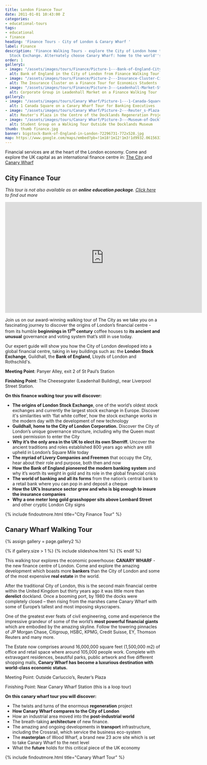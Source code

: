 ```yaml
---
title: London Finance Tour
date: 2011-01-01 10:43:00 Z
categories:
- educational-tours
tags:
- educational
- finance
heading: 'Finance Tours - City of London & Canary Wharf '
label: Finance
description: 'Finance Walking Tours - explore the City of London home to the London
  Stock Exchange. Alternately choose Canary Wharf: home to the world''s largest banks.'
order: 1
gallery1:
- image: "/assets/images/tours/Finance/Picture-1---Bank-of-England-City-of-London-Finance-Walking-Tour-Student-Corporate-Group.jpg"
  alt: Bank of England in the City of London from Finance Walking Tour
- image: "/assets/images/tours/Finance/Picture-2---Insurance-Cluster-City-of-London-Finance-Walking-Tour-Student-Corporate-Group.jpg"
  alt: The Insurance Cluster on a Finance Tour for Economics Students
- image: "/assets/images/tours/Finance/Picture-3---Leadenhall-Market-Student-Corporate-Finance-City-of-London-Walking-Tour.jpg"
  alt: Corporate Group in Leadenhall Market on a Finance Walking Tour
gallery2:
- image: "/assets/images/tours/Canary Wharf/Picture-1---1-Canada-Square-Canary-Wharf-Finance-Regeneration-Student-Corporate-Walking-Tour.jpg"
  alt: 1 Canada Square on a Canary Wharf Tour for Banking Executives
- image: "/assets/images/tours/Canary Wharf/Picture-2---Reuter_s-Plaza-Canary-Wharf-Finance-Regeneration-Student-Corporate-Walking-Tour.jpg"
  alt: Reuter's Plaza in the Centre of the Docklands Regeneration Project
- image: "/assets/images/tours/Canary Wharf/Picture-3---Museum-of-Docklands-Canary-Wharf-Finance-Regeneration-Student-Corporate-Walking-Tour.jpg"
  alt: Student Group on a Walking Tour Outside the Docklands Museum
thumb: thumb finance.jpg
banner: bigstock-Bank-of-England-in-London-72296731-772x528.jpg
map: https://www.google.com/maps/embed?pb=!1m18!1m12!1m3!1d9932.061563355885!2d-0.09644565872492293!3d51.51293363219121!2m3!1f0!2f0!3f0!3m2!1i1024!2i768!4f13.1!3m3!1m2!1s0x487604ab2d4f4403%3A0xd86f22da5202b7ac!2sSt.+Paul's!5e0!3m2!1sen!2s!4v1431589314594
---
```


Financial services are at the heart of the London economy. Come and explore the UK capital as an international finance centre in: [The City](#city-finance-tour) and [Canary Wharf](#canary-wharf-walking-tour)

## City Finance Tour
*This tour is not also available as an **online education package**. [Click here](https://www.insiderlondon.com/online-education/virtual-tours/#virtual-city-of-london-finance-tour) to find out more*

<iframe src="https://player.vimeo.com/video/465028994" width="640" height="360" frameborder="0" allow="autoplay; fullscreen" allowfullscreen></iframe>

Join us on our award-winning walking tour of The City as we take you on a fascinating journey to discover the origins of London’s financial centre - from its humble **beginnings in 17<sup>th</sup> century** coffee houses to **its ancient and unusual** governance and voting system that’s still in use today.

Our expert guide will show you how the City of London developed into a global financial centre, taking in key buildings such as: the **London Stock Exchange**, Guildhall, the **Bank of England**, Lloyds of London and Rothschild's.

**Meeting Point**: Panyer Alley, exit 2 of St Paul’s Station

**Finishing Point**: The Cheesegrater (Leadenhall Building), near Liverpool Street Station.

**On this finance walking tour you will discover:**

- **The origins of London Stock Exchange**, one of the world’s oldest stock exchanges and currently the largest stock exchange in Europe. Discover it's similarities with ‘flat white coffee’, how the stock exchange works in the modern day with the development of new technology
- **Guildhall, home to the City of London Corporation.** Discover the City of London’s unique governance structure, including why the Queen must seek permission to enter the City
- **Why it’s the only area in the UK to elect its own Sherriff.** Uncover the ancient traditions and roles established 800 years ago which are still upheld in London’s Square Mile today
- **The myriad of Livery Companies and Freemen** that occupy the City, hear about their role and purpose, both then and now
- **How the Bank of England pioneered the modern banking system** and why it’s worth its weight in gold and its role in the global financial crisis
- **The world of banking and all its forms** from the nation’s central bank to a retail bank where you can pop in and deposit a cheque
- **How the UK’s Insurance sector grew and who is big enough to insure the insurance companies**
- **Why a one meter long gold grasshopper sits above Lombard Street** and other cryptic London City signs

{% include findoutmore.html title="City Finance Tour" %}

## Canary Wharf Walking Tour

{% assign gallery = page.gallery2 %}

{% if gallery.size > 1 %}
  {% include slideshow.html %}
{% endif %}


This walking tour explores the economic powerhouse: **CANARY WHARF** - the new finance centre of London.  Come and explore the amazing development which boasts more **bankers** than the City of London and some of the most expensive **real estate** in the world.

After the traditional City of London, this is the second main financial centre within the United Kingdom but thirty years ago it was little more than **derelict** dockland. Once a booming port, by 1980 the docks were completely closed – then rising from the marshes came Canary Wharf with some of Europe’s tallest and most imposing skyscrapers.

One of the greatest ever feats of civil engineering, come and experience the impressive grandeur of some of the world’s **most powerful financial giants** which are embodied by the amazing skyline. Follow the towering pinnacles of JP Morgan Chase, Citigroup, HSBC, KPMG, Credit Suisse, EY, Thomson Reuters and many more.

The Estate now comprises around 16,000,000 square feet (1,500,000 m2) of office and retail space where around 105,000 people work. Complete with extravagant residences, beautiful parks, public artwork and five different shopping malls, **Canary Wharf has become a luxurious destination with world-class economic status.**

Meeting Point: Outside Carluccio’s, Reuter’s Plaza

Finishing Point: Near Canary Wharf Station (this is a loop tour)

**On this canary wharf tour you will discover:**

* The twists and turns of the enormous **regeneration** project
* **How Canary Wharf compares to the City of London**
* How an industrial area moved into the **post-industrial world**
* The breath-taking **architecture** of new finance.
* The amazing and ongoing developments in **transport** infrastructure, including the Crossrail, which service the business eco-system
* The **masterplan** of Wood Wharf, a brand new 23 acre site which is set to take Canary Wharf to the next level
*  What the **future** holds for this critical piece of the UK economy

{% include findoutmore.html title="Canary Wharf Tour" %}
